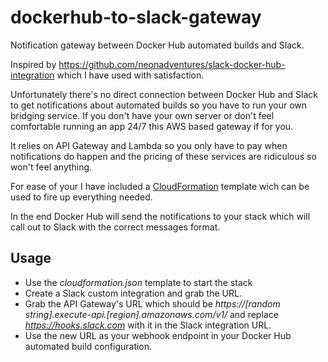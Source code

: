 # dockerhub-to-slack-gateway
Notification gateway between Docker Hub automated builds and Slack.

Inspired by https://github.com/neonadventures/slack-docker-hub-integration which I have used with satisfaction.

Unfortunately there's no direct connection between Docker Hub and Slack to get notifications about automated builds so you have to run your own bridging service. If you don't have your own server or don't feel comfortable running an app 24/7 this AWS based gateway if for you. 

It relies on API Gateway and Lambda so you only have to pay when notifications do happen and the pricing of these services are ridiculous so won't feel anything.

For ease of your I have included a [CloudFormation](https://aws.amazon.com/cloudformation/) template wich can be used to fire up everything needed.

In the end Docker Hub will send the notifications to your stack which will call out to Slack with the correct messages format.

## Usage
* Use the _cloudformation.json_ template to start the stack
* Create a Slack custom integration and grab the URL.
* Grab the API Gateway's URL which should be _https://[random string].execute-api.[region].amazonaws.com/v1/_ and replace _https://hooks.slack.com_ with it in the Slack integration URL.
* Use the new URL as your webhook endpoint in your Docker Hub automated build configuration.
